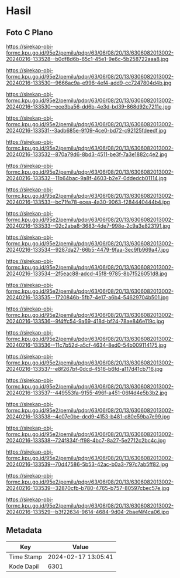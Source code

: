 # Hasil

## Foto C Plano

https://sirekap-obj-formc.kpu.go.id/95e2/pemilu/pdpr/63/06/08/20/13/6306082013002-20240216-133528--b0df8d6b-65c1-45e1-9e6c-5b258722aaa8.jpg

https://sirekap-obj-formc.kpu.go.id/95e2/pemilu/pdpr/63/06/08/20/13/6306082013002-20240216-133530--9666ac9a-e996-4ef4-add9-cc7247804d4b.jpg

https://sirekap-obj-formc.kpu.go.id/95e2/pemilu/pdpr/63/06/08/20/13/6306082013002-20240216-133530--ece3ba56-dd6b-4e3d-bd39-868d92c7211e.jpg

https://sirekap-obj-formc.kpu.go.id/95e2/pemilu/pdpr/63/06/08/20/13/6306082013002-20240216-133531--3adb685e-9f09-4ce0-bd72-c92125fdeedf.jpg

https://sirekap-obj-formc.kpu.go.id/95e2/pemilu/pdpr/63/06/08/20/13/6306082013002-20240216-133532--870a79d6-8bd3-4511-be3f-7a3e1882c4e2.jpg

https://sirekap-obj-formc.kpu.go.id/95e2/pemilu/pdpr/63/06/08/20/13/6306082013002-20240216-133532--11b64bac-9a8f-4603-b2e7-0ddedcb01114.jpg

https://sirekap-obj-formc.kpu.go.id/95e2/pemilu/pdpr/63/06/08/20/13/6306082013002-20240216-133533--bc71fe78-ecea-4a30-9063-f284440444b4.jpg

https://sirekap-obj-formc.kpu.go.id/95e2/pemilu/pdpr/63/06/08/20/13/6306082013002-20240216-133533--02c2aba8-3683-4de7-998e-2c9a3e823191.jpg

https://sirekap-obj-formc.kpu.go.id/95e2/pemilu/pdpr/63/06/08/20/13/6306082013002-20240216-133534--9287da27-66b5-4479-9faa-3ec9fb969a47.jpg

https://sirekap-obj-formc.kpu.go.id/95e2/pemilu/pdpr/63/06/08/20/13/6306082013002-20240216-133534--2f5eac88-adcd-45f8-9785-8b7f526051d8.jpg

https://sirekap-obj-formc.kpu.go.id/95e2/pemilu/pdpr/63/06/08/20/13/6306082013002-20240216-133535--1720846b-5fb7-4e17-a6b4-54629704b501.jpg

https://sirekap-obj-formc.kpu.go.id/95e2/pemilu/pdpr/63/06/08/20/13/6306082013002-20240216-133536--9f4ffc54-9a69-418d-bf24-78ae846e119c.jpg

https://sirekap-obj-formc.kpu.go.id/95e2/pemilu/pdpr/63/06/08/20/13/6306082013002-20240216-133536--11c7b52d-a5cf-4634-8ed0-54b009114175.jpg

https://sirekap-obj-formc.kpu.go.id/95e2/pemilu/pdpr/63/06/08/20/13/6306082013002-20240216-133537--e8f267bf-0dcd-4516-b6fd-a117d41cb716.jpg

https://sirekap-obj-formc.kpu.go.id/95e2/pemilu/pdpr/63/06/08/20/13/6306082013002-20240216-133537--449553fa-9155-496f-a451-06f4d4e5b3b2.jpg

https://sirekap-obj-formc.kpu.go.id/95e2/pemilu/pdpr/63/06/08/20/13/6306082013002-20240216-133538--4c07e0be-dcd9-4153-b481-c80e59ba7e99.jpg

https://sirekap-obj-formc.kpu.go.id/95e2/pemilu/pdpr/63/06/08/20/13/6306082013002-20240216-133538--724f834f-ff98-4bc7-8a27-5e2712c2bc4c.jpg

https://sirekap-obj-formc.kpu.go.id/95e2/pemilu/pdpr/63/06/08/20/13/6306082013002-20240216-133539--70d47586-5b53-42ac-b0a3-797c7ab5ff82.jpg

https://sirekap-obj-formc.kpu.go.id/95e2/pemilu/pdpr/63/06/08/20/13/6306082013002-20240216-133539--32870cfb-b780-4765-b757-80597cbec57e.jpg

https://sirekap-obj-formc.kpu.go.id/95e2/pemilu/pdpr/63/06/08/20/13/6306082013002-20240216-133529--b3f22634-9614-4684-9d04-2baef4f4ca06.jpg


## Metadata

| Key        | Value               |
| ---------- | ------------------- |
| Time Stamp | 2024-02-17 13:05:41 |
| Kode Dapil | 6301                |



